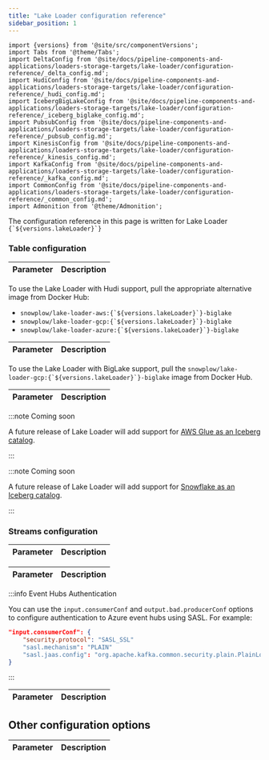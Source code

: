 ```yaml
---
title: "Lake Loader configuration reference"
sidebar_position: 1
---
```


```mdx-code-block
import {versions} from '@site/src/componentVersions';
import Tabs from '@theme/Tabs';
import DeltaConfig from '@site/docs/pipeline-components-and-applications/loaders-storage-targets/lake-loader/configuration-reference/_delta_config.md';
import HudiConfig from '@site/docs/pipeline-components-and-applications/loaders-storage-targets/lake-loader/configuration-reference/_hudi_config.md';
import IcebergBigLakeConfig from '@site/docs/pipeline-components-and-applications/loaders-storage-targets/lake-loader/configuration-reference/_iceberg_biglake_config.md';
import PubsubConfig from '@site/docs/pipeline-components-and-applications/loaders-storage-targets/lake-loader/configuration-reference/_pubsub_config.md';
import KinesisConfig from '@site/docs/pipeline-components-and-applications/loaders-storage-targets/lake-loader/configuration-reference/_kinesis_config.md';
import KafkaConfig from '@site/docs/pipeline-components-and-applications/loaders-storage-targets/lake-loader/configuration-reference/_kafka_config.md';
import CommonConfig from '@site/docs/pipeline-components-and-applications/loaders-storage-targets/lake-loader/configuration-reference/_common_config.md';
import Admonition from '@theme/Admonition';
```

<p>The configuration reference in this page is written for Lake Loader <code>{`${versions.lakeLoader}`}</code></p>

### Table configuration

<Tabs groupId="lake-format" queryString>
  <TabItem value="delta" label="Delta Lake" default>
    <table>
        <thead>
            <tr>
                <th>Parameter</th>
                <th>Description</th>
            </tr>
        </thead>
        <tbody>
          <DeltaConfig/>
        </tbody>
    </table>
  </TabItem>

  <TabItem value="hudi" label="Hudi">
    <Admonition type="note" title="Alternative Docker image">
    To use the Lake Loader with Hudi support, pull the appropriate alternative image from Docker Hub:
    <ul>
        <li><code>snowplow/lake-loader-aws:{`${versions.lakeLoader}`}-biglake</code></li>
        <li><code>snowplow/lake-loader-gcp:{`${versions.lakeLoader}`}-biglake</code></li>
        <li><code>snowplow/lake-loader-azure:{`${versions.lakeLoader}`}-biglake</code></li>
    </ul>
    </Admonition>
    <table>
        <thead>
            <tr>
                <th>Parameter</th>
                <th>Description</th>
            </tr>
        </thead>
        <tbody>
          <HudiConfig/>
        </tbody>
    </table>
  </TabItem>

  <TabItem value="iceberg-biglake" label="Iceberg / BigLake">
    <Admonition type="note" title="Alternative Docker image">
    To use the Lake Loader with BigLake support, pull the <code>snowplow/lake-loader-gcp:{`${versions.lakeLoader}`}-biglake</code> image from Docker Hub.
    </Admonition>
    <table>
        <thead>
            <tr>
                <th>Parameter</th>
                <th>Description</th>
            </tr>
        </thead>
        <tbody>
          <IcebergBigLakeConfig/>
        </tbody>
    </table>
  </TabItem>

  <TabItem value="iceberg-glue" label="Iceberg / Glue">

:::note Coming soon

A future release of Lake Loader will add support for [AWS Glue as an Iceberg catalog](https://docs.aws.amazon.com/glue/).

:::

  </TabItem>

  <TabItem value="iceberg-snowflake" label="Iceberg / Snowflake">

:::note Coming soon

A future release of Lake Loader will add support for [Snowflake as an Iceberg catalog](https://docs.snowflake.com/en/user-guide/tables-iceberg).

:::

  </TabItem>
</Tabs>

### Streams configuration

<Tabs groupId="cloud" queryString>
  <TabItem value="gcp" label="GCP" default>
    <table>
        <thead>
            <tr>
                <th>Parameter</th>
                <th>Description</th>
            </tr>
        </thead>
        <tbody>
          <PubsubConfig/>
        </tbody>
    </table>
  </TabItem>
  <TabItem value="azure" label="Azure">
    <table>
        <thead>
            <tr>
                <th>Parameter</th>
                <th>Description</th>
            </tr>
        </thead>
        <tbody>
          <KafkaConfig/>
        </tbody>
    </table>

:::info Event Hubs Authentication

You can use the `input.consumerConf` and `output.bad.producerConf` options to configure authentication to Azure event hubs using SASL.  For example:

```json
"input.consumerConf": {
    "security.protocol": "SASL_SSL"
    "sasl.mechanism": "PLAIN"
    "sasl.jaas.config": "org.apache.kafka.common.security.plain.PlainLoginModule required username=\"\$ConnectionString\" password=<PASSWORD>;"
}
```

:::

  </TabItem>
  <TabItem value="aws" label="AWS">
    <table>
        <thead>
            <tr>
                <th>Parameter</th>
                <th>Description</th>
            </tr>
        </thead>
        <tbody>
          <KinesisConfig/>
        </tbody>
    </table>
  </TabItem>
</Tabs>

## Other configuration options

<table>
    <thead>
        <tr>
            <th>Parameter</th>
            <th>Description</th>
        </tr>
    </thead>
    <tbody>
      <CommonConfig/>
    </tbody>
</table>
